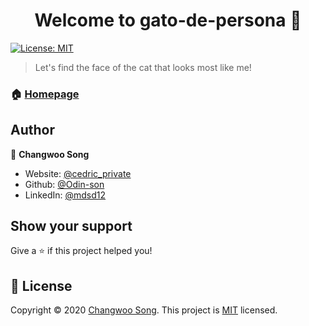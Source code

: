 <h1 align="center">Welcome to gato-de-persona 👋</h1>
<p>
  <a href="https://github.com/Odin-son/gato-de-persona/master/LICENSE" target="_blank">
    <img alt="License: MIT" src="https://img.shields.io/badge/License-MIT-yellow.svg" />
  </a>
</p>

> Let's find the face of the cat that looks most like me!

### 🏠 [Homepage](https://github.com/Odin-son/gato-de-persona)

## Author

👤 **Changwoo Song**

* Website: [@cedric_private](https://odin-son.github.io/)
* Github: [@Odin-son](https://github.com/Odin-son)
* LinkedIn: [@mdsd12](https://linkedin.com/in/mdsd12)

## Show your support

Give a ⭐️ if this project helped you!

## 📝 License

Copyright © 2020 [Changwoo Song](https://github.com/Odin-son).
This project is [MIT](https://github.com/Odin-son/gato-de-persona/master/LICENSE) licensed.
